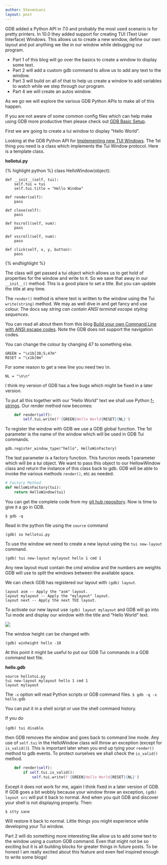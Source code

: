 ```yaml
---
author: StevenLwcz
layout: post
---
```

GDB added a Python API in 7.0 and probably the most used scenario is for pretty printers. In 10.0 they added support for creating TUI (Text User Interface) Windows. This allows us to create a new window, define our own layout and put anything we like in our window while debugging our program.

- Part 1 of this blog will go over the basics to create a window to display some text.
- Part 2 will add a custom gdb command to allow us to add any text to the window.
- Part 3 will build on all of that to help us create a window to add variables to watch while we step through our program. 
- Part 4 we will create an autos window.

As we go we will explore the various GDB Python APIs to make all of this happen.

If you are not aware of some common config files which can help make using GDB more productive then please check out [GDB Basic Setup](https://github.com/StevenLwcz/gdb-python/wiki/Gdb-Basic-Setup).

First we are going to create a tui window to display “Hello World”.

Looking at the GDB Python API for [Implementing new TUI Windows](https://sourceware.org/gdb/onlinedocs/gdb/TUI-Windows-In-Python.html). The 1st thing you need is a class which implements the Tui Window protocol. Here is a template class.

**hellotui.py**

{% highlight python %} 
class HelloWindow(object):

    def __init__(self, tui):
        self.tui = tui
        self.tui.title = "Hello Window"

    def render(self):
        pass

    def close(self):
        pass

    def hscroll(self, num):
        pass

    def vscroll(self, num):
        pass

    def click(self, x, y, button):
        pass
{% endhighlight %}

The class will get passed a tui object which allows us to get hold of properties for the window and write to it. So we save that away in our `__init__()` method. This is a good place to set a title. But you can update the title at any time.

The `render()` method is where text is written to the window using the Tui `write(string)` method. We may as well dive in and get fancy and use colour. The docs say *string can contain ANSI terminal escape styling sequences*. 

You can read all about them from this blog [Build your own Command Line with ANSI escape codes](https://www.lihaoyi.com/post/BuildyourownCommandLinewithANSIescapecodes.html). Note the GDB does not support the navigation codes.

You can change the colour by changing 47 to something else.
```
GREEN = "\x1b[38;5;47m"
RESET = "\x1b[0m"
```
For some reason to get a new line you need two \n. 
```
NL = "\n\n"
```

I think my version of GDB has a few bugs which might be fixed in a later version.

To put all this together with our “Hello World” text we shall use Python [f-strings](https://saralgyaan.com/posts/f-string-in-python-usage-guide). Our render method now becomes:

```python
    def render(self):
        self.tui.write(f'{GREEN}Hello World{RESET}{NL}')
```

To register the window with GDB we use a GDB global function. The 1st parameter is the name of the window which will be used in GDB Tui commands.

``` gdb.register_window_type("hello", HelloWinFactory) ```

The last parameter is a factory function. This funcrion needs 1 parameter which will be a tui object. We want to pass this object to our HellowWindow class and return the instance of this class back to gdb. GDB will be able to invoke the various methods `render()`, etc as needed.

```python
# Factory Method
def HelloWinFactory(tui):
    return HelloWindow(tui)
```

You can get the complete code from my [git hub repository](https://github.com/StevenLwcz/gdb-python-blog). Now is time to give it a go in GDB.

``` $ gdb -q ```

Read in the python file using the `source` command

``` (gdb) so hellotui.py ```

To use the window we need to create a new layout using the `tui new-layout` command.

``` (gdb) tui new-layout mylayout hello 1 cmd 1 ```

Any new layout must contain the cmd window and the numbers are weights GDB will use to split the windows between the available space.

We can check GDB has registered our layout with `(gdb) layout`.

```
layout asm -- Apply the "asm" layout.
layout mylayout -- Apply the "mylayout" layout.
layout next -- Apply the next TUI layout.  
```

To activate our new layout use `(gdb) layout mylayout` and GDB will go into Tui mode and display our window with the title and “Hello World” text.

![](/images/TuiWindow1.png)

The window height can be changed with:

``` (gdb) winheight hello -10 ```

At this point it might be useful to put our GDB Tui commands in a GDB command text file.

**hello.gdb**
```
source hellotui.py
tui new-layout mylayout hello 1 cmd 1
layout mylayout
```
The `-x` option will read Python scripts or GDB command files.
``` $ gdb -q -x hello.gdb ```

You can put it in a shell script or use the shell command history. 

If you do 

```(gdb) tui disable```.

then GDB removes the window and goes back to command line mode. Any use of `self.tui` in the HelloWindow class will throw an exception (except for `is_valid()`). This is important later when you end up tying your `render()` method to gdb events. To protect ourselves we shall check the `is_valid()` method. 

```python
    def render(self):
        if self.tui.is_valid():
            self.tui.write(f'{GREEN}Hello World{RESET}{NL}')
```

Except it does not work for me, again I think fixed in a later version of GDB. If GDB goes a bit wobbly because your window threw an exception, `(gdb) layout src` will put it back to normal. And when you quit GDB and discover your shell is not displaying properly. Then:

``` $ stty sane ```

Will restore it back to normal. Little things you might experience while developing your Tui window.

Part 2 will do something more interesting like allow us to add some text to the window using a custom GDB command. Even that might not be so exciting but it is all building blocks for greater things in future posts. To be honest I am really excited about this feature and even feel inspired enough to write some blogs!

